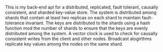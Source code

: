 This is my back-end api for a distributed, replicated, fault tolerant, causally consistent, and sharded key-value store.
The system is distributed among shards that contain at least two replicas on each shard to maintain fault-tolerance invariant.
The keys are distributed to the shards using a hash function mod the number of shards to ensure that the keys
are evenly distributed among the system.
A vector clock is used to check for causally consistent writes from the client and other nodes.
Broadcast alogirthms replicate key values among the nodes on the same shard.
